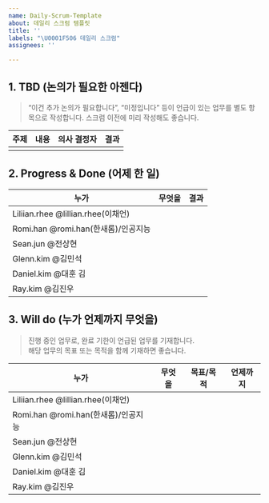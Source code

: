 ```yaml
---
name: Daily-Scrum-Template
about: 데일리 스크럼 템플릿
title: ''
labels: "\U0001F506 데일리 스크럼"
assignees: ''

---
```


## 1. TBD (논의가 필요한 아젠다)

> “이건 추가 논의가 필요합니다”, “미정입니다” 등이 언급이 있는 업무를 별도 항목으로 작성합니다. 스크럼 이전에 미리 작성해도 좋습니다.

| 주제 | 내용 | 의사 결정자 | 결과 |
|------|------|---------------|------|
|      |      |               |      |

## 2. Progress & Done (어제 한 일)

| 누가 | 무엇을 | 결과 |
|------|--------|------|
| Liliian.rhee @lillian.rhee(이채언) |        |      |
| Romi.han @romi.han(한새롬)/인공지능 |        |      |
| Sean.jun @전상현                     |        |      |
| Glenn.kim @김민석                   |        |      |
| Daniel.kim @대훈 김                 |        |      |
| Ray.kim @김진우                    |        |      |

## 3. Will do (누가 언제까지 무엇을)

> 진행 중인 업무로, 완료 기한이 언급된 업무를 기재합니다.  
> 해당 업무의 목표 또는 목적을 함께 기재하면 좋습니다.

| 누가 | 무엇을 | 목표/목적 | 언제까지 |
|------|--------|------------|-----------|
| Liliian.rhee @lillian.rhee(이채언) |        |            |           |
| Romi.han @romi.han(한새롬)/인공지능 |        |            |           |
| Sean.jun @전상현                    |        |            |           |
| Glenn.kim @김민석                  |        |            |           |
| Daniel.kim @대훈 김                |        |            |           |
| Ray.kim @김진우                   |        |            |           |
